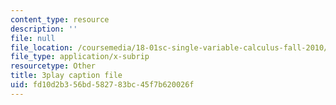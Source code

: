 ```yaml
---
content_type: resource
description: ''
file: null
file_location: /coursemedia/18-01sc-single-variable-calculus-fall-2010/fd10d2b356bd582783bc45f7b620026f_13UPhn32Mjs.vtt
file_type: application/x-subrip
resourcetype: Other
title: 3play caption file
uid: fd10d2b3-56bd-5827-83bc-45f7b620026f
---
```

